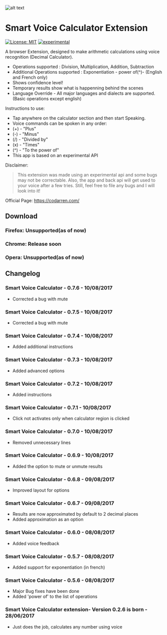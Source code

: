 ![alt text](https://raw.githubusercontent.com/codarrenvelvindron/voice-calculator-extension/master/icons/icon128.png "Voice Calculator")
# Smart Voice Calculator Extension
[![License: MIT](https://img.shields.io/badge/License-MIT-yellow.svg)](https://opensource.org/licenses/MIT)
[![experimental](http://badges.github.io/stability-badges/dist/experimental.svg)](http://github.com/badges/stability-badges)

A browser Extension, designed to make arithmetic calculations using voice recognition (Decimal Calculator).
- Operations supported : Division, Multiplication, Addition, Subtraction
- Additional Operations supported : Exponentiation - power of(^)- (English and French only) 
- Shows confidence level!
- Temporary results show what is happenning behind the scenes
- Language Override - All major languages and dialects are supported. (Basic operations except english)

Instructions to use:
- Tap anywhere on the calculator section and then start Speaking.
- Voice commands can be spoken in any order:
- (+) - "Plus"
- (-) - "Minus"
- (/) - "Divided by"
- (x) - "Times"
- (^) - "To the power of"
- This app is based on an experimental API

Disclaimer:
>This extension was made using an experimental api and some bugs may not be correctable.
Also, the app and back api will get used to your voice after a few tries.
Still, feel free to file any bugs and I will look into it!

Official Page: https://codarren.com/

## Download
### Firefox: Unsupported(as of now)
### Chrome: Release soon
### Opera: Unsupported(as of now)

## Changelog
### Smart Voice Calculator - 0.7.6 - 10/08/2017
* Corrected a bug with mute

### Smart Voice Calculator - 0.7.5 - 10/08/2017
* Corrected a bug with mute

### Smart Voice Calculator - 0.7.4 - 10/08/2017
* Added additional instructions

### Smart Voice Calculator - 0.7.3 - 10/08/2017
* Added advanced options

### Smart Voice Calculator - 0.7.2 - 10/08/2017
* Added instructions

### Smart Voice Calculator - 0.7.1 - 10/08/2017
* Click not activates only when calculator region is clicked

### Smart Voice Calculator - 0.7.0 - 10/08/2017
* Removed unnecessary lines

### Smart Voice Calculator - 0.6.9 - 10/08/2017
* Added the option to mute or unmute results

### Smart Voice Calculator - 0.6.8 - 09/08/2017
* Improved layout for options

### Smart Voice Calculator - 0.6.7 - 09/08/2017
* Results are now approximated by default to 2 decimal places
* Added approximation as an option

### Smart Voice Calculator - 0.6.0 - 08/08/2017
* Added voice feedback

### Smart Voice Calculator - 0.5.7 - 08/08/2017
* Added support for exponentiation (in french)

### Smart Voice Calculator - 0.5.6 - 08/08/2017
* Major Bug fixes have been done
* Added 'power of' to the list of operations


### Smart Voice Calculator extension- Version 0.2.6 is born - 28/06/2017
* Just does the job, calculates any number using voice
